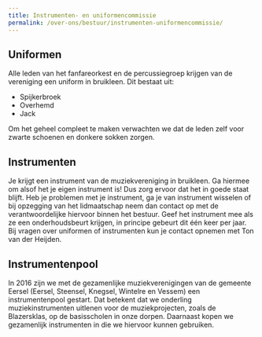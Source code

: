 ```yaml
---
title: Instrumenten- en uniformencommissie
permalink: /over-ons/bestuur/instrumenten-uniformencommissie/
---
```

## Uniformen
Alle leden van het fanfareorkest en de percussiegroep krijgen van de vereniging een uniform in bruikleen. Dit bestaat uit:
  * Spijkerbroek
  * Overhemd
  * Jack

Om het geheel compleet te maken verwachten we dat de leden zelf voor zwarte schoenen en donkere sokken zorgen.

## Instrumenten
Je krijgt een instrument van de muziekvereniging in bruikleen. Ga hiermee om alsof het je eigen instrument is! Dus zorg ervoor dat het in goede staat blijft.
Heb je problemen met je instrument, ga je van instrument wisselen of bij opzegging van het lidmaatschap neem dan contact op met de verantwoordelijke hiervoor binnen het bestuur.
Geef het instrument mee als ze een onderhoudsbeurt krijgen, in principe gebeurt dit één keer per jaar.
Bij vragen over uniformen of instrumenten kun je contact opnemen met Ton van der Heijden.

## Instrumentenpool
In 2016 zijn we met de gezamenlijke muziekverenigingen van de gemeente Eersel (Eersel, Steensel, Knegsel, Wintelre en Vessem) een instrumentenpool gestart. Dat betekent dat we onderling muziekinstrumenten uitlenen voor de muziekprojecten, zoals de Blazersklas, op de basisscholen in onze dorpen. Daarnaast kopen we gezamenlijk instrumenten in die we hiervoor kunnen gebruiken.
